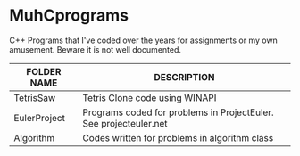# MuhCprograms
C++ Programs that I've coded over the years for assignments or my own amusement. Beware it is not well documented.

|FOLDER NAME|DESCRIPTION
|-----------|-----------
|TetrisSaw| Tetris Clone code using WINAPI
|EulerProject| Programs coded for problems in ProjectEuler. See projecteuler.net
|Algorithm | Codes written for problems in algorithm class
